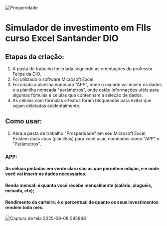 ![Prosperidade](https://github.com/user-attachments/assets/7d0d9418-b266-46da-9e3f-e13c6c6788c2)
# Simulador de investimento em FIIs curso Excel Santander DIO
## Etapas da criação:
1. A pasta de trabalho foi criada seguindo as orientações do professor Felipe da DIO.
2. Foi utilizado o software Microsoft Excel.
3. Foi criada a planilha nomeada "APP", onde o usuário vai inserir os dados e a planilha nomeada "parâmetros", onde estão informações utéis para algumas fómulas e celulas que contenham a seleção de dados.
4. As células com fórmulas e textos foram bloqueadas para evitar que sejam deletadas acidentalmente.
## Como usar:
1. Abra a pasta de trabalho "Prosperidade" em seu Microsoft Excel. Existem duas abas (planilhas) para você usar, nomeadas como "APP" e "Parâmetros".
### APP:
#### As céluas pintadas em verde claro são as que permitem edição, e é onde você vai inserir os dados necessários.
#### Renda mensal: é quanto você recebe mensalmente (salário, aluguéis, mesada, etc);
#### Rendimento da carteira: é o percentual de quanto os seus investimentos rendem todo mês. 

![Captura de tela 2025-06-08 095848](https://github.com/user-attachments/assets/3c0ff326-6ec4-432d-95ea-a852663c568d)
